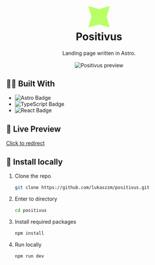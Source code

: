 <h1 align="center">
  <img alt="Positivus logo" src="https://raw.githubusercontent.com/lukaszzm/positivus/69630c4d5630752416ddc083bc11debeef002e56/public/favicon.svg" width="60px"/><br/>
  Positivus
</h1>
<p align="center">Landing page written in Astro.</p>
<p align="center">
  <img align="center" alt="Positivus preview" width="60%" src="https://i.ibb.co/BCsXPfG/026d85db-6875-4966-b4e3-926cf4aaa466.png">
</p>

## 🧑‍💻 Built With

- ![Astro Badge](https://img.shields.io/badge/Astro-BC52EE?logo=astro&logoColor=fff&style=flat)
- ![TypeScript Badge](https://img.shields.io/badge/TypeScript-3178C6?logo=typescript&logoColor=fff&style=flat)
- ![React Badge](https://img.shields.io/badge/React-61DAFB?logo=react&logoColor=000&style=flat)

## ️🔴 Live Preview

[Click to redirect](https://positivus-eight.vercel.app/)

## 🔐 Install locally

1. Clone the repo
   ```sh
   git clone https://github.com/lukaszzm/positivus.git
   ```
2. Enter to directory
   ```sh
   cd positivus
   ```
3. Install required packages
   ```js
   npm install
   ```
4. Run locally
   ```js
   npm run dev
   ```
